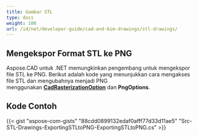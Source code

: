 ```yaml
---
title: Gambar STL
type: docs
weight: 100
url: /id/net/developer-guide/cad-and-bim-drawings/stl-drawings/
---
```


## **Mengekspor Format STL ke PNG**

Aspose.CAD untuk .NET memungkinkan pengembang untuk mengekspor file STL ke PNG. Berikut adalah kode yang menunjukkan cara mengakses file STL dan mengubahnya menjadi PNG menggunakan [**CadRasterizationOption**](https://reference.aspose.com/cad/net/aspose.cad.imageoptions/cadrasterizationoptions) dan **PngOptions**.

## Kode Contoh

{{< gist "aspose-com-gists" "88cdd0899132edaf0afff77d33d11ae5" "Src-STL-Drawings-ExportingSTLtoPNG-ExportingSTLtoPNG.cs" >}}
